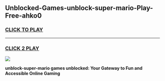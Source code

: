 
## Unblocked-Games-unblock-super-mario-Play-Free-ahko0
<h3>
<a href="https://premium76.site?title=unblock-super-mario&ref=23A">CLICK TO PLAY</a></h3>
<hr>

<h3>
<a href="https://premium76.site?title=unblock-super-mario&ref=23A">CLICK 2 PLAY</a>
  
</h3>

<a href="https://premium76.site?title=unblock-super-mario&ref=23A"><img src="https://clearcache.store/games.png"></a>


**unblock-super-mario games unblocked: Your Gateway to Fun and Accessible Online Gaming**

